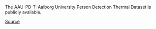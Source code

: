 The AAU-PD-T: Aalborg University Person Detection Thermal Dataset is publicly available.

[Source](https://www.mdpi.com/1424-8220/20/7/1982)